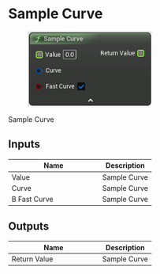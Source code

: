 # Sample Curve

<div align="left" data-full-width="false">

<figure><img src="../../../../api/Math/Curve/Sample_Curve.png" alt=""><figcaption></figcaption></figure>

</div>

Sample Curve

## Inputs

<table><thead><tr><th width="170">Name</th><th>Description</th></tr></thead><tbody><tr><td>Value</td><td>Sample Curve</td></tr><tr><td>Curve</td><td>Sample Curve</td></tr><tr><td>B Fast Curve</td><td>Sample Curve</td></tr></tbody></table>

## Outputs

<table><thead><tr><th width="170">Name</th><th>Description</th></tr></thead><tbody><tr><td>Return Value</td><td>Sample Curve</td></tr></tbody></table>

